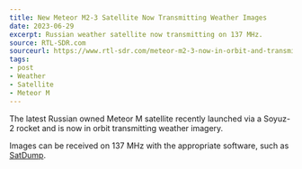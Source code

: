 ```yaml
---
title: New Meteor M2-3 Satellite Now Transmitting Weather Images
date: 2023-06-29
excerpt: Russian weather satellite now transmitting on 137 MHz.
source: RTL-SDR.com
sourceurl: https://www.rtl-sdr.com/meteor-m2-3-now-in-orbit-and-transmitting-weather-images/
tags:
- post
- Weather
- Satellite
- Meteor M
---
```

The latest Russian owned Meteor M satellite recently launched via a Soyuz-2 rocket and is now in orbit transmitting weather imagery. 

Images can be received on 137 MHz with the appropriate software, such as [SatDump](https://github.com/SatDump/SatDump).